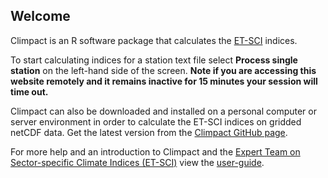 ## Welcome
Climpact is an R software package that calculates the [ET-SCI](https://climpact-sci.org/about/project/) indices.

To start calculating indices for a station text file select **Process single station** on the left-hand side of the screen. **Note if you are accessing this website remotely and it remains inactive for 15 minutes your session will time out.**

Climpact can also be downloaded and installed on a personal computer or server environment in order to calculate the ET-SCI indices on gridded netCDF data. Get the latest version from the [Climpact GitHub page](https://github.com/ARCCSS-extremes/climpact).

For more help and an introduction to Climpact and the [Expert Team on Sector-specific Climate Indices (ET-SCI)](https://climpact-sci.org/about/project/) view the [user-guide](https://github.com/ARCCSS-extremes/climpact/blob/master/www/user_guide/Climpact_user_guide.md#toc).
